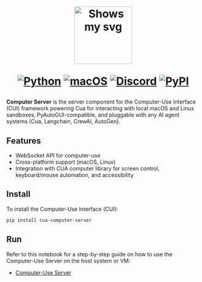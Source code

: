 <div align="center">
<h1>
  <div class="image-wrapper" style="display: inline-block;">
    <picture>
      <source media="(prefers-color-scheme: dark)" alt="logo" height="150" srcset="../../img/logo_white.png" style="display: block; margin: auto;">
      <source media="(prefers-color-scheme: light)" alt="logo" height="150" srcset="../../img/logo_black.png" style="display: block; margin: auto;">
      <img alt="Shows my svg">
    </picture>
  </div>

  [![Python](https://img.shields.io/badge/Python-333333?logo=python&logoColor=white&labelColor=333333)](#)
  [![macOS](https://img.shields.io/badge/macOS-000000?logo=apple&logoColor=F0F0F0)](#)
  [![Discord](https://img.shields.io/badge/Discord-%235865F2.svg?&logo=discord&logoColor=white)](https://discord.com/invite/mVnXXpdE85)
  [![PyPI](https://img.shields.io/pypi/v/cua-computer-server?color=333333)](https://pypi.org/project/cua-computer-server/)
</h1>
</div>

**Computer Server** is the server component for the Computer-Use Interface (CUI) framework powering Cua for interacting with local macOS and Linux sandboxes, PyAutoGUI-compatible, and pluggable with any AI agent systems (Cua, Langchain, CrewAI, AutoGen).

## Features

- WebSocket API for computer-use
- Cross-platform support (macOS, Linux)
- Integration with CUA computer library for screen control, keyboard/mouse automation, and accessibility

## Install

To install the Computer-Use Interface (CUI):

```bash
pip install cua-computer-server
```

## Run

Refer to this notebook for a step-by-step guide on how to use the Computer-Use Server on the host system or VM:

- [Computer-Use Server](../../notebooks/computer_server_nb.ipynb)